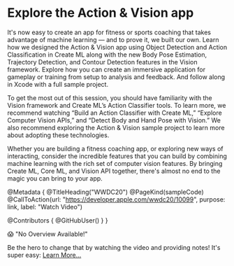 # Explore the Action & Vision app

It's now easy to create an app for fitness or sports coaching that takes advantage of machine learning&nbsp;—&nbsp;and to prove it, we built our own. Learn how we designed the Action & Vision app using Object Detection and Action Classification in Create ML along with the new Body Pose Estimation, Trajectory Detection, and Contour Detection features in the Vision framework. Explore how you can create an immersive application for gameplay or training from setup to analysis and feedback. And follow along in Xcode with a full sample project.

To get the most out of this session, you should have familiarity with the Vision framework and Create ML’s Action Classifier tools. To learn more, we recommend watching “Build an Action Classifier with Create ML,” “Explore Computer Vision APIs,” and “Detect Body and Hand Pose with Vision.” We also recommend exploring the Action & Vision sample project to learn more about adopting these technologies.

Whether you are building a fitness coaching app, or exploring new ways of interacting, consider the incredible features that you can build by combining machine learning with the rich set of computer vision features. By bringing Create ML, Core ML, and Vision API together, there's almost no end to the magic you can bring to your app.

@Metadata {
   @TitleHeading("WWDC20")
   @PageKind(sampleCode)
   @CallToAction(url: "https://developer.apple.com/wwdc20/10099", purpose: link, label: "Watch Video")

   @Contributors {
      @GitHubUser(<replace this with your GitHub handle>)
   }
}

😱 "No Overview Available!"

Be the hero to change that by watching the video and providing notes! It's super easy:
 [Learn More…](https://wwdcnotes.github.io/WWDCNotes/documentation/wwdcnotes/contributing)
